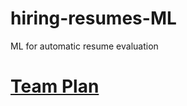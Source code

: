 # hiring-resumes-ML
ML for automatic resume evaluation

# [Team Plan](https://www.notion.so/aicamp/ML-Team-Plan-1b8fe28bc23243e39fcf79af83e1d081)
